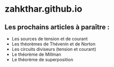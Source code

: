 # zahkthar.github.io

## Les prochains articles à paraître :

- Les sources de tension et de courant
- Les théorèmes de Thévenin et de Norton
- Les circuits diviseurs (tension et courant)
- Le théorème de Millman
- Le théorème de superposition